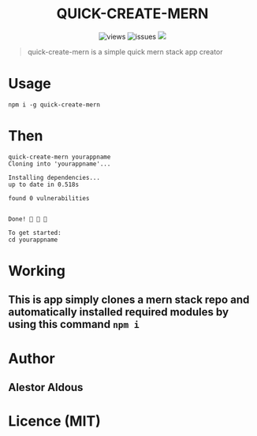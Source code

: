 <h1 align=center> QUICK-CREATE-MERN </h1>
<p align=center >
<img src="https://komarev.com/ghpvc/?username=alestor123" alt=views >
<img src="https://img.shields.io/github/license/alestor123/MERN-CLI" 
alt=issues >
<a href="https://github.com/alestor123/MERN-CLI/issues"><img src="https://img.shields.io/github/issues-raw/alestor123/MERN-CLI"></a>

</p>

> quick-create-mern is a simple quick mern stack app creator 

# Usage 

```npm i -g quick-create-mern```

# Then


```
quick-create-mern yourappname
Cloning into 'yourappname'...

Installing dependencies...
up to date in 0.518s

found 0 vulnerabilities


Done! 🚀 🚀 🏁

To get started:
cd yourappname

```
# Working 

## This is app simply clones a mern stack repo and automatically installed required modules by using this command ```npm i ```

# Author

## Alestor Aldous

# Licence (MIT)


